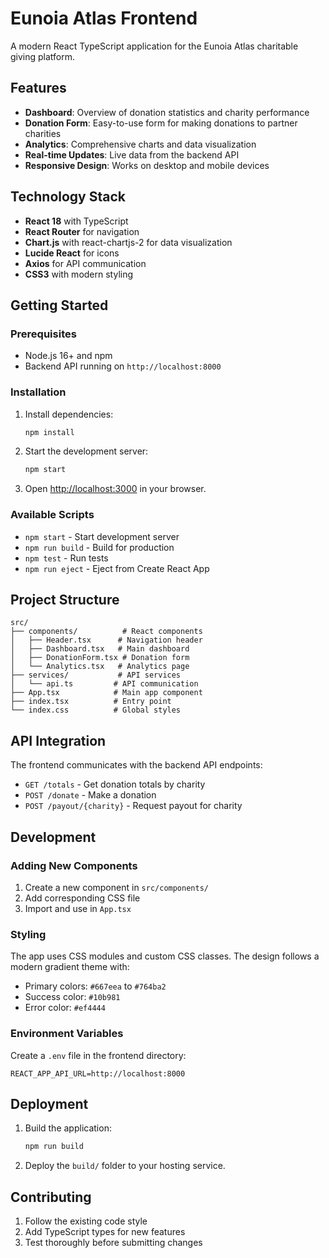 # Eunoia Atlas Frontend

A modern React TypeScript application for the Eunoia Atlas charitable giving platform.

## Features

- **Dashboard**: Overview of donation statistics and charity performance
- **Donation Form**: Easy-to-use form for making donations to partner charities
- **Analytics**: Comprehensive charts and data visualization
- **Real-time Updates**: Live data from the backend API
- **Responsive Design**: Works on desktop and mobile devices

## Technology Stack

- **React 18** with TypeScript
- **React Router** for navigation
- **Chart.js** with react-chartjs-2 for data visualization
- **Lucide React** for icons
- **Axios** for API communication
- **CSS3** with modern styling

## Getting Started

### Prerequisites

- Node.js 16+ and npm
- Backend API running on `http://localhost:8000`

### Installation

1. Install dependencies:
   ```bash
   npm install
   ```

2. Start the development server:
   ```bash
   npm start
   ```

3. Open [http://localhost:3000](http://localhost:3000) in your browser.

### Available Scripts

- `npm start` - Start development server
- `npm run build` - Build for production
- `npm test` - Run tests
- `npm run eject` - Eject from Create React App

## Project Structure

```
src/
├── components/          # React components
│   ├── Header.tsx      # Navigation header
│   ├── Dashboard.tsx   # Main dashboard
│   ├── DonationForm.tsx # Donation form
│   └── Analytics.tsx   # Analytics page
├── services/           # API services
│   └── api.ts         # API communication
├── App.tsx            # Main app component
├── index.tsx          # Entry point
└── index.css          # Global styles
```

## API Integration

The frontend communicates with the backend API endpoints:

- `GET /totals` - Get donation totals by charity
- `POST /donate` - Make a donation
- `POST /payout/{charity}` - Request payout for charity

## Development

### Adding New Components

1. Create a new component in `src/components/`
2. Add corresponding CSS file
3. Import and use in `App.tsx`

### Styling

The app uses CSS modules and custom CSS classes. The design follows a modern gradient theme with:

- Primary colors: `#667eea` to `#764ba2`
- Success color: `#10b981`
- Error color: `#ef4444`

### Environment Variables

Create a `.env` file in the frontend directory:

```
REACT_APP_API_URL=http://localhost:8000
```

## Deployment

1. Build the application:
   ```bash
   npm run build
   ```

2. Deploy the `build/` folder to your hosting service.

## Contributing

1. Follow the existing code style
2. Add TypeScript types for new features
3. Test thoroughly before submitting changes 